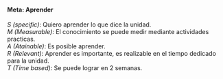 #### Meta: Aprender

*S (specific)*: Quiero aprender lo que dice la unidad.  
*M (Measurable)*: El conocimiento se puede medir mediante actividades practicas.  
*A (Atainable)*: Es posible aprender.  
*R (Relevant)*: Aprender es importante, es realizable en el tiempo dedicado para la unidad.  
*T (Time based)*: Se puede lograr en 2 semanas.  
